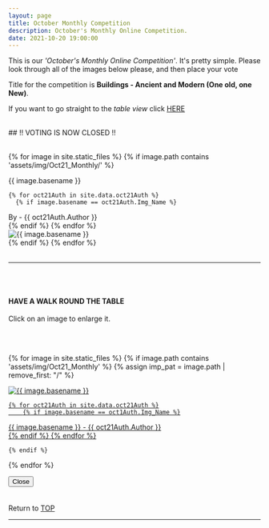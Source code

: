 ```yaml
---
layout: page
title: October Monthly Competition
description: October's Monthly Online Competition.
date: 2021-10-20 19:00:00
---
```



This is our _'October's Monthly Online Competition'_. It's pretty simple. Please look through all of the images below please, and then place your vote <!-- - <a target="_blank" href="https://surveyhero.com/c/y4nx3uy4">VOTE HERE</a>  -->


<p>Title for the competition is <strong>Buildings - Ancient and Modern (One old, one New)</strong>. </p> 

If you want to go straight to the *table view* click <a href="#tableView">HERE</a>

<br>
## !! VOTING IS NOW CLOSED !!
<br>

<br>

<!-- This loops through all the images in specified folder -->
{% for image in site.static_files %}
    {% if image.path contains 'assets/img/Oct21_Monthly/' %}
<div class="Number">{{ image.basename }}</div>

<!-- This runs and checks if there is a matching author in the file -->
    {% for oct21Auth in site.data.oct21Auth %}
      {% if image.basename == oct21Auth.Img_Name %}
<div class="subName">By - {{ oct21Auth.Author }}</div>
      {% endif %}
    {% endfor %}


<div>
    <img class="col three Comp_Img" src="{{ site.baseurl }}{{ image.path }}" alt="{{ image.basename }}">
</div>
    {% endif %}
{% endfor %}



<br>
<br>

<hr id="tableView">

<br>
<br>

<div class="col three caption">
    <h4>HAVE A WALK ROUND THE TABLE </h4>
    <p>Click on an image to enlarge it.</p>    
</div>

<br>
<br>


<!-- MASONARY GRID -->
<div class="full-width">
	<div class="grid">

{% for image in site.static_files %}
    {% if image.path contains 'assets/img/Oct21_Monthly' %}
        {% assign imp_pat = image.path | remove_first: "/" %}
<div class="grid__item" data-size="1280x1280">  
    <a href="{{ site.baseurl }}{{ image.path }}" class="img-wrap" alt="{{ image.basename }}">
        <img src="{{ site.baseurl }}{{ image.path }}" alt="{{ image.basename }}" />

    {% for oct21Auth in site.data.oct21Auth %}
        {% if image.basename == oct1Auth.Img_Name %}
<div class="description description--grid">{{ image.basename }} - {{ oct21Auth.Author }}</div>
        {% endif %}
    {% endfor %}

</a>
</div>

    {% endif %}
{% endfor %}
	</div>

<!-- /grid -->
<div class="preview">
	<button class="action action--close"><i class="fa fa-times"></i><span class="text-hidden">Close</span></button>
	<div class="description description--preview"></div>
</div>
</div>
<!-- MASONARY GRID END -->

<br>
<br>

<div class="col three caption">
    Return to <a href="#top">TOP</a>
</div>

<hr>





